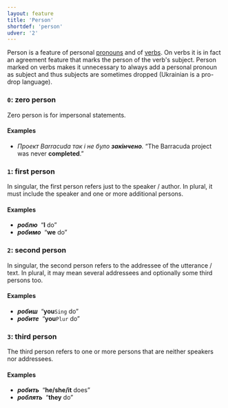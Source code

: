 ```yaml
---
layout: feature
title: 'Person'
shortdef: 'person'
udver: '2'
---
```


Person is a feature of personal [pronouns](uk-pos/PRON) and of [verbs](uk-pos/VERB). On verbs it is in fact an agreement feature that marks the person of the verb's subject. Person marked on verbs makes it unnecessary to always add a personal pronoun as subject and thus subjects are sometimes dropped (Ukrainian is a pro-drop language).

### <a name="0">`0`</a>: zero person

Zero person is for impersonal statements.

#### Examples

* _Проект Barracuda так і не було <b>закінчено</b>._ “The Barracuda project was never <b>completed</b>.”

### <a name="1">`1`</a>: first person

In singular, the first person refers just to the speaker / author. In plural, it must include the speaker and one or more additional persons.

#### Examples

* _<b>роблю</b>&nbsp;_ “<b>I</b> do”
* _<b>робимо</b>&nbsp;_ “<b>we</b> do”

### <a name="2">`2`</a>: second person

In singular, the second person refers to the addressee of the utterance / text. In plural, it may mean several addressees and optionally some third persons too.

#### Examples

* _<b>робиш</b>&nbsp;_ “<b>you</b>`Sing` do”
* _<b>робите</b>&nbsp;_ “<b>you</b>`Plur` do”

### <a name="3">`3`</a>: third person

The third person refers to one or more persons that are neither speakers nor addressees.

#### Examples

* _<b>робить</b>&nbsp;_ “<b>he/she/it</b> does”
* _<b>роблять</b>&nbsp;_ “<b>they</b> do”

<!-- Interlanguage links updated Po lis 14 15:34:53 CET 2022 -->
